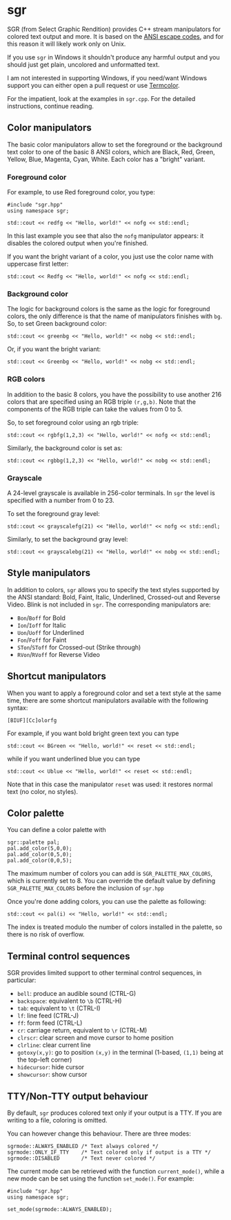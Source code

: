 # sgr
SGR (from Select Graphic Rendition) provides C++ stream manipulators for
colored text output and more. It is based on the [ANSI escape codes](https://en.wikipedia.org/wiki/ANSI_escape_code), and for this reason it will likely work only on Unix.

If you use `sgr` in Windows it shouldn't produce any harmful output and you should just get plain, uncolored and unformatted text.

I am not interested in supporting Windows, if you need/want Windows support you can either open a pull request or use [Termcolor](https://github.com/ikalnytskyi/termcolor).

For the impatient, look at the examples in `sgr.cpp`. For the detailed instructions, continue reading.

## Color manipulators
The basic color manipulators allow to set the foreground or the background text color to one of the basic 8 ANSI colors, which are Black, Red, Green, Yellow, Blue, Magenta, Cyan, White. Each color has a "bright" variant.

### Foreground color
For example, to use Red foreground color, you type:

    #include "sgr.hpp"
    using namespace sgr;

    std::cout << redfg << "Hello, world!" << nofg << std::endl;

In this last example you see that also the `nofg` manipulator appears: it disables the colored output when you're finished.

If you want the bright variant of a color, you just use the color name with uppercase first letter:

    std::cout << Redfg << "Hello, world!" << nofg << std::endl;

### Background color
The logic for background colors is the same as the logic for foreground colors, the only difference is that the name of manipulators finishes with `bg`. So, to set Green background color:

    std::cout << greenbg << "Hello, world!" << nobg << std::endl;

Or, if you want the bright variant:

    std::cout << Greenbg << "Hello, world!" << nobg << std::endl;

### RGB colors
In addition to the basic 8 colors, you have the possibility to use another 216 colors that are specified using an RGB triple `(r,g,b)`. Note that the components of the RGB triple can take the values from 0 to 5.

So, to set foreground color using an rgb triple:

    std::cout << rgbfg(1,2,3) << "Hello, world!" << nofg << std::endl;

Similarly, the background color is set as:

    std::cout << rgbbg(1,2,3) << "Hello, world!" << nobg << std::endl;

### Grayscale
A 24-level grayscale is available in 256-color terminals. In `sgr` the level is specified with a number from 0 to 23.

To set the foreground gray level:

    std::cout << grayscalefg(21) << "Hello, world!" << nofg << std::endl;

Similarly, to set the background gray level:

    std::cout << grayscalebg(21) << "Hello, world!" << nobg << std::endl;

## Style manipulators
In addition to colors, `sgr` allows you to specify the text styles supported by the ANSI standard: Bold, Faint, Italic, Underlined, Crossed-out and Reverse Video. Blink is not included in `sgr`. The corresponding manipulators are:

  * `Bon`/`Boff` for Bold
  * `Ion`/`Ioff` for Italic
  * `Uon`/`Uoff` for Underlined
  * `Fon`/`Foff` for Faint
  * `STon`/`SToff` for Crossed-out (Strike through)
  * `RVon`/`RVoff` for Reverse Video

## Shortcut manipulators
When you want to apply a foreground color and set a text style at the same time, there are some shortcut manipulators available with the following syntax:

    [BIUF][Cc]olorfg

For example, if you want bold bright green text you can type

    std::cout << BGreen << "Hello, world!" << reset << std::endl;

while if you want underlined blue you can type

    std::cout << Ublue << "Hello, world!" << reset << std::endl;

Note that in this case the manipulator `reset` was used: it restores normal text (no color, no styles).

## Color palette
You can define a color palette with

```
sgr::palette pal;
pal.add_color(5,0,0);
pal.add_color(0,5,0);
pal.add_color(0,0,5);
```

The maximum number of colors you can add is `SGR_PALETTE_MAX_COLORS`, which is currently set to 8. You can override the default value by defining `SGR_PALETTE_MAX_COLORS` before the inclusion of `sgr.hpp`

Once you're done adding colors, you can use the palette as following:

```
std::cout << pal(i) << "Hello, world!" << std::endl;
```
The index is treated modulo the number of colors installed in the palette, so there is no risk of overflow.

## Terminal control sequences
SGR provides limited support to other terminal control sequences, in particular:

  * `bell`: produce an audible sound (CTRL-G)
  * `backspace`: equivalent to `\b` (CTRL-H)
  * `tab`: equivalent to `\t` (CTRL-I)
  * `lf`: line feed (CTRL-J)
  * `ff`: form feed (CTRL-L)
  * `cr`: carriage return, equivalent to `\r` (CTRL-M)
  * `clrscr`: clear screen and move cursor to home position
  * `clrline`: clear current line
  * `gotoxy(x,y)`: go to position `(x,y)` in the terminal (1-based, `(1,1)` being at the top-left corner)
  * `hidecursor`: hide cursor
  * `showcursor`: show cursor

## TTY/Non-TTY output behaviour
By default, `sgr` produces colored text only if your output is a TTY. If you are writing to a file, coloring is omitted.

You can however change this behaviour. There are three modes:

    sgrmode::ALWAYS_ENABLED /* Text always colored */
    sgrmode::ONLY_IF_TTY    /* Text colored only if output is a TTY */
    sgrmode::DISABLED       /* Text never colored */

The current mode can be retrieved with the function `current_mode()`, while a new mode can be set using the function `set_mode()`. For example:

    #include "sgr.hpp"
    using namespace sgr;

    set_mode(sgrmode::ALWAYS_ENABLED);

